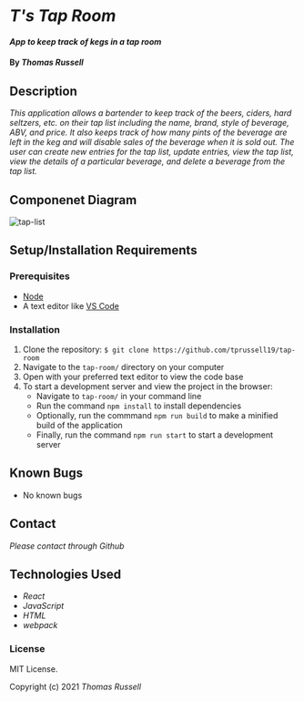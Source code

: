 # _T's Tap Room_

#### _App to keep track of kegs in a tap room_

#### By _Thomas Russell_

## Description

_This application allows a bartender to keep track of the beers, ciders, hard seltzers, etc. on their tap list including the name, brand, style of beverage, ABV, and price. It also keeps track of how many pints of the beverage are left in the keg and will disable sales of the beverage when it is sold out. The user can create new entries for the tap list, update entries, view the tap list, view the details of a particular beverage, and delete a beverage from the tap list._

## Componenet Diagram

![tap-list](https://user-images.githubusercontent.com/80493022/124309612-d80afd00-db1f-11eb-88ca-de3bbd4db7e2.png)

## Setup/Installation Requirements

### Prerequisites

- [Node](https://nodejs.org/en/)
- A text editor like [VS Code](https://code.visualstudio.com/)

### Installation

1. Clone the repository: `$ git clone https://github.com/tprussell19/tap-room`
2. Navigate to the `tap-room/` directory on your computer
3. Open with your preferred text editor to view the code base
4. To start a development server and view the project in the browser:
   - Navigate to `tap-room/` in your command line
   - Run the command `npm install` to install dependencies
   - Optionally, run the commmand `npm run build` to make a minified build of the application
   - Finally, run the command `npm run start` to start a development server

## Known Bugs

- No known bugs

## Contact

_Please contact through Github_

## Technologies Used

- _React_
- _JavaScript_
- _HTML_
- _webpack_

### License

MIT License.

Copyright (c) 2021 _Thomas Russell_
